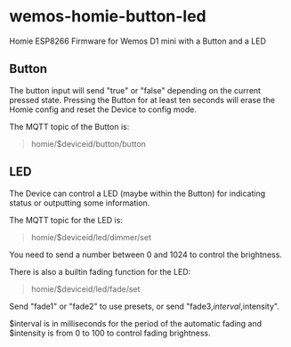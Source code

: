 # wemos-homie-button-led

Homie ESP8266 Firmware for Wemos D1 mini with a Button and a LED


## Button

The button input will send "true" or "false" depending on the current pressed state. Pressing the Button for at least ten seconds will erase the Homie config and reset the Device to config mode.

The MQTT topic of the Button is:

> homie/$deviceid/button/button


## LED

The Device can control a LED (maybe within the Button) for indicating status or outputting some information.

The MQTT topic for the LED is:

> homie/$deviceid/led/dimmer/set

You need to send a number between 0 and 1024 to control the brightness.

There is also a builtin fading function for the LED:

> homie/$deviceid/led/fade/set

Send "fade1" or "fade2" to use presets, or send "fade3,$interval,$intensity".

$interval is in milliseconds for the period of the automatic fading and $intensity is from 0 to 100 to control fading brightness.
